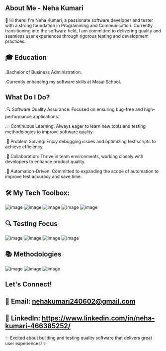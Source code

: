 
## About Me - Neha Kumari
👋 Hi there! I'm Neha Kumari, a passionate software developer and tester with a strong foundation in Programming and Communication. Currently transitioning into the software field, I am committed to delivering quality and seamless user experiences through rigorous testing and development practices.
## 🎓 Education 
 .Bachelor of Business Administration.
 
 .Currently enhancing my software skills at Masai School.

## What Do I Do?
.🔍 Software Quality Assurance: Focused on ensuring bug-free and high-performance applications.

.💡 Continuous Learning: Always eager to learn new tools and testing methodologies to improve 
 software quality.
 
.🧩 Problem Solving: Enjoy debugging issues and optimizing test scripts to achieve efficiency.

.🤝 Collaboration: Thrive in team environments, working closely with developers to enhance 
 product quality.
 
.🎯 Automation-Driven: Committed to expanding the scope of automation to improve test accuracy and save time.

## 🛠 My Tech Toolbox:
![image](https://github.com/user-attachments/assets/fdfbbe0a-ccfb-4871-b791-997d189f6dff)
![image](https://github.com/user-attachments/assets/0dd2f9ef-ba96-4986-a25e-5f44474bfab3)
![image](https://github.com/user-attachments/assets/dd6c6a9a-ad0a-434c-83ee-2639d3fe660c)
![image](https://github.com/user-attachments/assets/97236f04-9806-49d9-9c4f-52128e1bf4c4)
![image](https://github.com/user-attachments/assets/43deac63-ab59-4856-85cf-e0f34bff7e88)

## 🔍 Testing Focus
![image](https://github.com/user-attachments/assets/c7628cf0-55d3-4da8-abc2-fed3d0cf0f4d)
![image](https://github.com/user-attachments/assets/a69635ae-24db-4717-9493-4e2b008b7654)
![image](https://github.com/user-attachments/assets/1d26ea4b-d19d-4be7-a007-d6497da88530)
![image](https://github.com/user-attachments/assets/b1f3ca6c-b9a6-4b36-81e8-037142384cec)

## 📚 Methodologies
![image](https://github.com/user-attachments/assets/f064d085-fce7-4a97-af1f-94abf0fdca2e)
![image](https://github.com/user-attachments/assets/5ee94689-0fc7-41bd-8b58-bdce45718d7c)
![image](https://github.com/user-attachments/assets/c9523c43-8ee3-4b56-b883-e5d5a61b0af7)

## Let's Connect!

## 📧 Email:   nehakumari240602@gmail.com

## 🔗 LinkedIn: https://www.linkedin.com/in/neha-kumari-466385252/

✨ Excited about building and testing quality software that delivers great user experiences! ✨








<!--
**Neha21-svg/Neha21-svg** is a ✨ _special_ ✨ repository because its `README.md` (this file) appears on your GitHub profile.

Here are some ideas to get you started:

- 🔭 I’m currently working on ...
- 🌱 I’m currently learning Selenium
- 👯 I’m looking to collaborate on ...
- 🤔 I’m looking for help with ...
- 💬 Ask me about ..
- 📫 How to reach me: ...
- 😄 Pronouns: ...She/her
- ⚡ Fun fact: ...
-->
